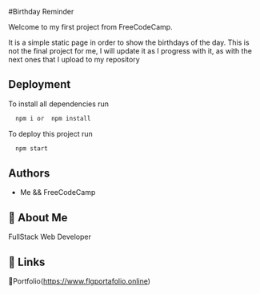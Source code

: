 
#Birthday Reminder

Welcome to my first project from FreeCodeCamp.

It is a simple static page in order to show the birthdays of the day.
This is not the final project for me, I will update it as I progress with it, as with the next ones that I upload to my repository


## Deployment
To install all dependencies run
```bash
  npm i or  npm install
```
To deploy this project run

```bash
  npm start
```


## Authors

- Me && FreeCodeCamp


## 🚀 About Me
FullStack Web Developer




## 🔗 Links
🫣Portfolio(https://www.flgportafolio.online)

